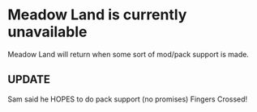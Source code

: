 # Meadow Land is currently unavailable
Meadow Land will return when some sort of mod/pack support is made.

## UPDATE

Sam said he HOPES to do pack support (no promises) Fingers Crossed!
<!--
## [View Packs](rp/index/INDEX.md)

## What can I add to Meadow Land?
"Resource Packs" for now, AKA modifying the "FormContent" folder.
No decompiling and making actual mods for now please!

# Meadow Land
Modding hub for the Desktop Meadow, delivered to you by the ResourceHub project
## Records!

GameLover153 was the first person to make a pack! 
-->
